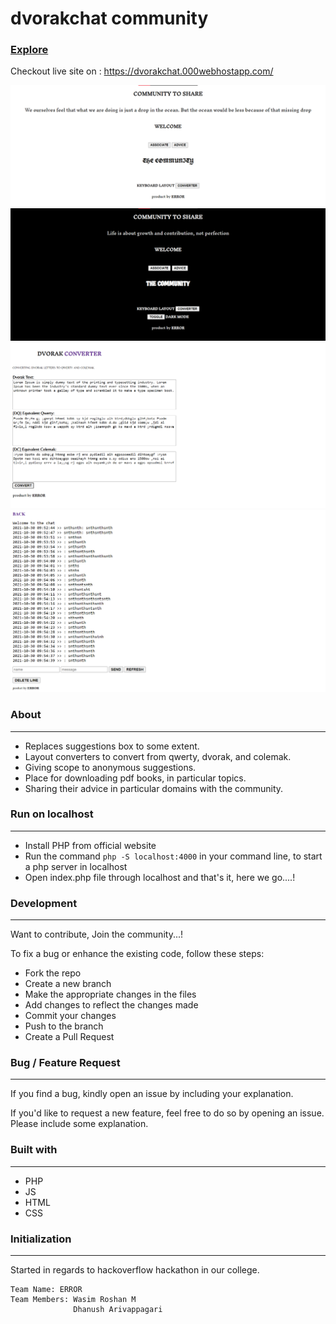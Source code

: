 # dvorakchat community
### [Explore](https://dvorakchat.000webhostapp.com/)

Checkout live site on : https://dvorakchat.000webhostapp.com/

![](https://github.com/arivappa68/dvorakchat/blob/main/images/updatedIndex.png?raw=true)
![](https://github.com/arivappa68/dvorakchat/blob/main/images/darkModeIndex.png?raw=true) 
![](https://github.com/arivappa68/dvorakchat/blob/main/images/converter.png?raw=true)
![](https://github.com/arivappa68/dvorakchat/blob/main/images/discussionsTab.png?raw=true)


###  About
---
- Replaces suggestions box to some extent.   
- Layout converters to convert from qwerty, dvorak, and colemak.
- Giving scope to anonymous suggestions.
- Place for downloading pdf books, in particular topics.
- Sharing their advice in particular domains with the community.

### Run on localhost
---
- Install PHP from official website
- Run the command `php -S localhost:4000` in your command line, to start a php server in localhost
- Open index.php file through localhost and that's it, here we go....!

### Development
---
Want to contribute, Join the community...!

To fix a bug or enhance the existing code, follow these steps:
- Fork the repo
- Create a new branch
- Make the appropriate changes in the files
- Add changes to reflect the changes made
- Commit your changes
- Push to the branch
- Create a Pull Request

### Bug / Feature Request
---
If you find a bug, kindly open an issue by including your explanation.

If you'd like to request a new feature, feel free to do so by opening an issue. Please include some explanation.

### Built with
---
- PHP
- JS
- HTML
- CSS

### Initialization
---
Started in regards to hackoverflow hackathon in our college.  
```shell
Team Name: ERROR
Team Members: Wasim Roshan M
              Dhanush Arivappagari  
```

